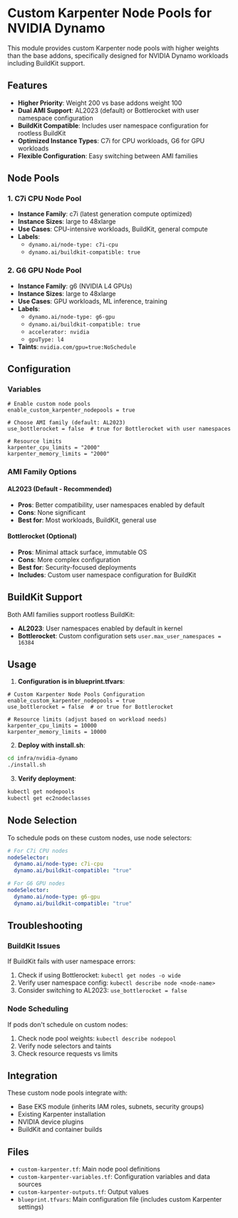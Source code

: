 # Custom Karpenter Node Pools for NVIDIA Dynamo

This module provides custom Karpenter node pools with higher weights than the base addons, specifically designed for NVIDIA Dynamo workloads including BuildKit support.

## Features

- **Higher Priority**: Weight 200 vs base addons weight 100
- **Dual AMI Support**: AL2023 (default) or Bottlerocket with user namespace configuration
- **BuildKit Compatible**: Includes user namespace configuration for rootless BuildKit
- **Optimized Instance Types**: C7i for CPU workloads, G6 for GPU workloads
- **Flexible Configuration**: Easy switching between AMI families

## Node Pools

### 1. C7i CPU Node Pool
- **Instance Family**: c7i (latest generation compute optimized)
- **Instance Sizes**: large to 48xlarge
- **Use Cases**: CPU-intensive workloads, BuildKit, general compute
- **Labels**: 
  - `dynamo.ai/node-type: c7i-cpu`
  - `dynamo.ai/buildkit-compatible: true`

### 2. G6 GPU Node Pool  
- **Instance Family**: g6 (NVIDIA L4 GPUs)
- **Instance Sizes**: large to 48xlarge
- **Use Cases**: GPU workloads, ML inference, training
- **Labels**:
  - `dynamo.ai/node-type: g6-gpu`
  - `dynamo.ai/buildkit-compatible: true`
  - `accelerator: nvidia`
  - `gpuType: l4`
- **Taints**: `nvidia.com/gpu=true:NoSchedule`

## Configuration

### Variables

```hcl
# Enable custom node pools
enable_custom_karpenter_nodepools = true

# Choose AMI family (default: AL2023)
use_bottlerocket = false  # true for Bottlerocket with user namespaces

# Resource limits
karpenter_cpu_limits = "2000"
karpenter_memory_limits = "2000"
```

### AMI Family Options

#### AL2023 (Default - Recommended)
- **Pros**: Better compatibility, user namespaces enabled by default
- **Cons**: None significant
- **Best for**: Most workloads, BuildKit, general use

#### Bottlerocket (Optional)
- **Pros**: Minimal attack surface, immutable OS
- **Cons**: More complex configuration
- **Best for**: Security-focused deployments
- **Includes**: Custom user namespace configuration for BuildKit

## BuildKit Support

Both AMI families support rootless BuildKit:

- **AL2023**: User namespaces enabled by default in kernel
- **Bottlerocket**: Custom configuration sets `user.max_user_namespaces = 16384`

## Usage

1. **Configuration is in blueprint.tfvars**:
```hcl
# Custom Karpenter Node Pools Configuration
enable_custom_karpenter_nodepools = true
use_bottlerocket = false  # or true for Bottlerocket

# Resource limits (adjust based on workload needs)
karpenter_cpu_limits = 10000
karpenter_memory_limits = 10000
```

2. **Deploy with install.sh**:
```bash
cd infra/nvidia-dynamo
./install.sh
```

3. **Verify deployment**:
```bash
kubectl get nodepools
kubectl get ec2nodeclasses
```

## Node Selection

To schedule pods on these custom nodes, use node selectors:

```yaml
# For C7i CPU nodes
nodeSelector:
  dynamo.ai/node-type: c7i-cpu
  dynamo.ai/buildkit-compatible: "true"

# For G6 GPU nodes  
nodeSelector:
  dynamo.ai/node-type: g6-gpu
  dynamo.ai/buildkit-compatible: "true"
```

## Troubleshooting

### BuildKit Issues
If BuildKit fails with user namespace errors:
1. Check if using Bottlerocket: `kubectl get nodes -o wide`
2. Verify user namespace config: `kubectl describe node <node-name>`
3. Consider switching to AL2023: `use_bottlerocket = false`

### Node Scheduling
If pods don't schedule on custom nodes:
1. Check node pool weights: `kubectl describe nodepool`
2. Verify node selectors and taints
3. Check resource requests vs limits

## Integration

These custom node pools integrate with:
- Base EKS module (inherits IAM roles, subnets, security groups)
- Existing Karpenter installation
- NVIDIA device plugins
- BuildKit and container builds

## Files

- `custom-karpenter.tf`: Main node pool definitions
- `custom-karpenter-variables.tf`: Configuration variables and data sources
- `custom-karpenter-outputs.tf`: Output values
- `blueprint.tfvars`: Main configuration file (includes custom Karpenter settings)
